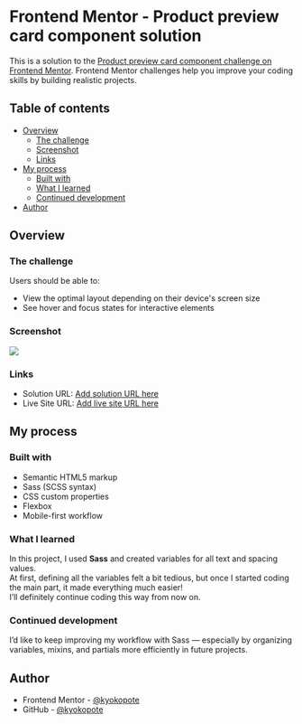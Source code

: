 # Frontend Mentor - Product preview card component solution

This is a solution to the [Product preview card component challenge on Frontend Mentor](https://www.frontendmentor.io/challenges/product-preview-card-component-GO7UmttRfa). Frontend Mentor challenges help you improve your coding skills by building realistic projects.

## Table of contents

- [Overview](#overview)
  - [The challenge](#the-challenge)
  - [Screenshot](#screenshot)
  - [Links](#links)
- [My process](#my-process)
  - [Built with](#built-with)
  - [What I learned](#what-i-learned)
  - [Continued development](#continued-development)
- [Author](#author)

## Overview

### The challenge

Users should be able to:

- View the optimal layout depending on their device's screen size
- See hover and focus states for interactive elements

### Screenshot

![](./screenshot.jpg)

### Links

- Solution URL: [Add solution URL here](https://your-solution-url.com)
- Live Site URL: [Add live site URL here](https://your-live-site-url.com)

## My process

### Built with

- Semantic HTML5 markup
- Sass (SCSS syntax)
- CSS custom properties
- Flexbox
- Mobile-first workflow

### What I learned

In this project, I used **Sass** and created variables for all text and spacing values.  
At first, defining all the variables felt a bit tedious, but once I started coding the main part, it made everything much easier!  
I’ll definitely continue coding this way from now on.

### Continued development

I’d like to keep improving my workflow with Sass — especially by organizing variables, mixins, and partials more efficiently in future projects.

## Author

- Frontend Mentor - [@kyokopote](https://www.frontendmentor.io/profile/kyokopote-stack)
- GitHub - [@kyokopote](https://github.com/kyokopote-stack)
